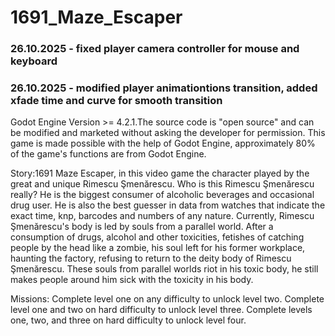# 1691_Maze_Escaper

<h3>26.10.2025 - fixed player camera controller for mouse and keyboard</h3>
<h3>26.10.2025 - modified player animationtions transition, added xfade time and curve for smooth transition</h3>

Godot Engine Version >= 4.2.1.The source code is "open source" and can be modified and marketed without asking the developer for permission. This game is made possible with the help of Godot Engine, approximately 80% of the game's functions are from Godot Engine.

Story:1691 Maze Escaper, in this video game the character played by the great and unique Rimescu Şmenărescu. Who is this Rimescu Şmenărescu really? He is the biggest consumer of alcoholic beverages and occasional drug user. He is also the best guesser in data from watches that indicate the exact time, knp, barcodes and numbers of any nature. Currently, Rimescu Şmenărescu's body is led by souls from a parallel world. After a consumption of drugs, alcohol and other toxicities, fetishes of catching people by the head like a zombie, his soul left for his former workplace, haunting the factory, refusing to return to the deity body of Rimescu Şmenărescu. These souls from parallel worlds riot in his toxic body, he still makes people around him sick with the toxicity in his body.

Missions: Complete level one on any difficulty to unlock level two.
Complete level one and two on hard difficulty to unlock level three.
Complete levels one, two, and three on hard difficulty to unlock level four.
